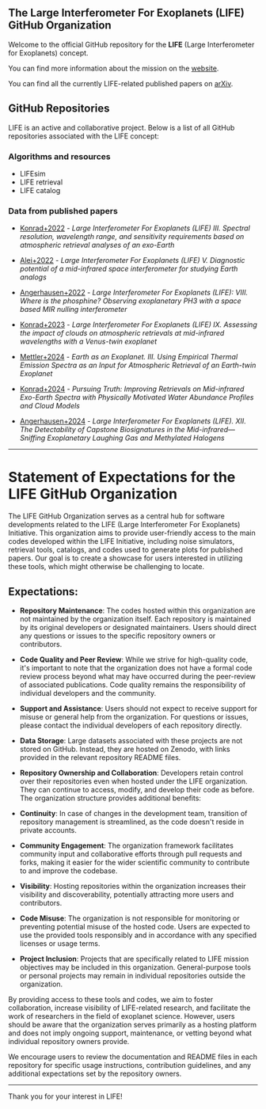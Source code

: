 ## The Large Interferometer For Exoplanets (LIFE) GitHub Organization

Welcome to the official GitHub repository for the **LIFE** (Large Interferometer for Exoplanets) concept. 

You can find more information about the mission on the [website](https://life-space-mission.com/).

You can find all the currently LIFE-related published papers on [arXiv](https://arxiv.org/search/advanced?advanced=&terms-0-operator=AND&terms-0-term=%22LIFE%22+%22large+interferometer%22&terms-0-field=abstract&classification-physics_archives=all&classification-include_cross_list=include&date-filter_by=all_dates&date-year=&date-from_date=&date-to_date=&date-date_type=submitted_date&abstracts=show&size=50&order=-announced_date_first).

## GitHub Repositories

LIFE is an active and collaborative project. Below is a list of all GitHub repositories associated with the LIFE concept:

### Algorithms and resources
- LIFEsim
- LIFE retrieval
- LIFE catalog

### Data from published papers
- [Konrad+2022](https://github.com/LIFE-SpaceMission/Konrad2022_LIFESeries-III) - _Large Interferometer For Exoplanets (LIFE) III. Spectral resolution, wavelength range, and sensitivity requirements based on atmospheric retrieval analyses of an exo-Earth_
- [Alei+2022](https://github.com/LIFE-SpaceMission/Alei2022_LIFESeries-V) - _Large Interferometer For Exoplanets (LIFE) V. Diagnostic potential of a mid-infrared space interferometer for studying Earth analogs_
- [Angerhausen+2022](https://github.com/LIFE-SpaceMission/Angerhausen2022_LIFESeries-VIII.git) -  _Large Interferometer For Exoplanets (LIFE): VIII. Where is the phosphine? Observing exoplanetary PH3 with a space based MIR nulling interferometer_
- [Konrad+2023](https://github.com/LIFE-SpaceMission/Konrad2023_LIFESeries-IX) - _Large Interferometer For Exoplanets (LIFE) IX. Assessing the impact of clouds on atmospheric retrievals at mid-infrared wavelengths with a Venus-twin exoplanet_
- [Mettler+2024](https://github.com/LIFE-SpaceMission/Mettler2024_Earth-as-Exoplanet) - _Earth as an Exoplanet. III. Using Empirical Thermal Emission Spectra as an Input for Atmospheric Retrieval of an Earth-twin Exoplanet_
- [Konrad+2024](https://github.com/LIFE-SpaceMission/Konrad2024_Pursuing-Truth) -  _Pursuing Truth: Improving Retrievals on Mid-infrared Exo-Earth Spectra with Physically Motivated Water Abundance Profiles and Cloud Models_

- [Angerhausen+2024](https://github.com/LIFE-SpaceMission/Angerhausen2024_LIFESeries-XII) -  _Large Interferometer For Exoplanets (LIFE). XII. The Detectability of Capstone Biosignatures in the Mid-infrared—Sniffing Exoplanetary Laughing Gas and Methylated Halogens_


----------


# Statement of Expectations for the LIFE GitHub Organization

The LIFE GitHub Organization serves as a central hub for software developments related to the LIFE (Large Interferometer For Exoplanets) Initiative. This organization aims to provide user-friendly access to the main codes developed within the LIFE Initiative, including noise simulators, retrieval tools, catalogs, and codes used to generate plots for published papers. Our goal is to create a showcase for users interested in utilizing these tools, which might otherwise be challenging to locate.

## Expectations:
- **Repository Maintenance**: The codes hosted within this organization are not maintained by the organization itself. Each repository is maintained by its original developers or designated maintainers. Users should direct any questions or issues to the specific repository owners or contributors.

- **Code Quality and Peer Review**: While we strive for high-quality code, it's important to note that the organization does not have a formal code review process beyond what may have occurred during the peer-review of associated publications. Code quality remains the responsibility of individual developers and the community.

- **Support and Assistance**: Users should not expect to receive support for misuse or general help from the organization. For questions or issues, please contact the individual developers of each repository directly.

- **Data Storage**: Large datasets associated with these projects are not stored on GitHub. Instead, they are hosted on Zenodo, with links provided in the relevant repository README files.

- **Repository Ownership and Collaboration**: Developers retain control over their repositories even when hosted under the LIFE organization. They can continue to access, modify, and develop their code as before. The organization structure provides additional benefits:

- **Continuity**: In case of changes in the development team, transition of repository management is streamlined, as the code doesn't reside in private accounts.

- **Community Engagement**: The organization framework facilitates community input and collaborative efforts through pull requests and forks, making it easier for the wider scientific community to contribute to and improve the codebase.

- **Visibility**: Hosting repositories within the organization increases their visibility and discoverability, potentially attracting more users and contributors.

- **Code Misuse**: The organization is not responsible for monitoring or preventing potential misuse of the hosted code. Users are expected to use the provided tools responsibly and in accordance with any specified licenses or usage terms.

- **Project Inclusion**: Projects that are specifically related to LIFE mission objectives may be included in this organization. General-purpose tools or personal projects may remain in individual repositories outside the organization.

By providing access to these tools and codes, we aim to foster collaboration, increase visibility of LIFE-related research, and facilitate the work of researchers in the field of exoplanet science. However, users should be aware that the organization serves primarily as a hosting platform and does not imply ongoing support, maintenance, or vetting beyond what individual repository owners provide.

We encourage users to review the documentation and README files in each repository for specific usage instructions, contribution guidelines, and any additional expectations set by the repository owners.


-----

Thank you for your interest in LIFE!

